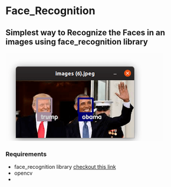 # Face_Recognition
<h2>Simplest way to Recognize the Faces in an images using face_recognition library</h2>
<img src = "screenshot/Screenshot from 2020-04-18 19-08-31 (1).png">
<h3>Requirements</h3>
<ul>
  <li>face_recognition library <a href = "https://pypi.org/project/face-recognition/" target="_blank">checkout this link</a></li>
  <li>opencv</li>
  <li></li>
</ul>  

